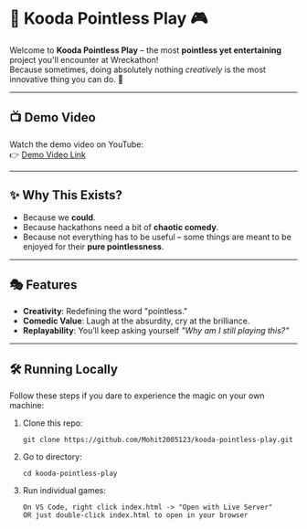 # 🐒 Kooda Pointless Play 🎮  

Welcome to **Kooda Pointless Play** – the most **pointless yet entertaining** project you'll encounter at Wreckathon!  
Because sometimes, doing absolutely nothing *creatively* is the most innovative thing you can do. 🚀  

---
## 📺 Demo Video
Watch the demo video on YouTube:  
👉 [Demo Video Link](https://www.youtube.com/watch?v=c3xkQl3vPeE)

---
## ✨ Why This Exists?
- Because we **could**.  
- Because hackathons need a bit of **chaotic comedy**.  
- Because not everything has to be useful – some things are meant to be enjoyed for their **pure pointlessness**.  

---

## 🎭 Features
- **Creativity**: Redefining the word "pointless."  
- **Comedic Value**: Laugh at the absurdity, cry at the brilliance.  
- **Replayability**: You’ll keep asking yourself *"Why am I still playing this?"*  

---

## 🛠️ Running Locally
Follow these steps if you dare to experience the magic on your own machine:  

1. Clone this repo:  
   ```
   git clone https://github.com/Mohit2005123/kooda-pointless-play.git
2. Go to directory:
   ```
   cd kooda-pointless-play
3. Run individual games:
   ```
   On VS Code, right click index.html -> "Open with Live Server"
   OR just double-click index.html to open in your browser

